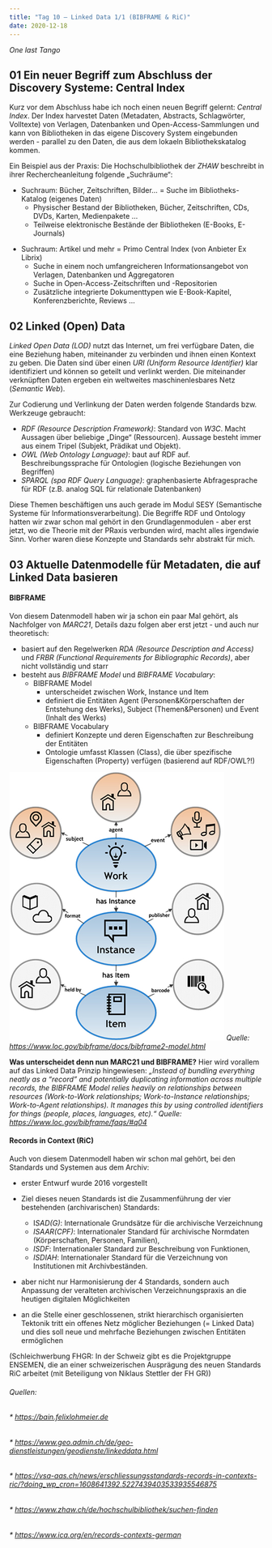 ```yaml
---
title: "Tag 10 – Linked Data 1/1 (BIBFRAME & RiC)"
date: 2020-12-18
---
```


*One last Tango*

## 01 Ein neuer Begriff zum Abschluss der Discovery Systeme: Central Index

Kurz vor dem Abschluss habe ich noch einen neuen Begriff gelernt: *Central Index*. Der Index harvestet Daten (Metadaten, Abstracts, Schlagwörter, Volltexte) von Verlagen, Datenbanken und Open-Access-Sammlungen und kann von Bibliotheken in das eigene Discovery System eingebunden werden - parallel zu den Daten, die aus dem lokaeln Bibliothekskatalog kommen.

Ein Beispiel aus der Praxis: Die Hochschulbibliothek der *ZHAW* beschreibt in ihrer Rechercheanleitung folgende „Suchräume“: 
* Suchraum: Bücher, Zeitschriften, Bilder… = Suche im Bibliotheks-Katalog (eigenes Daten)
  * Physischer Bestand der Bibliotheken, Bücher, Zeitschriften, CDs, DVDs, Karten, Medienpakete …
  * Teilweise elektronische Bestände der Bibliotheken (E-Books, E-Journals) 
- Suchraum: Artikel und mehr = Primo Central Index (von Anbieter Ex Librix)
  - Suche in einem noch umfangreicheren Informationsangebot von Verlagen, Datenbanken und Aggregatoren 
  - Suche in Open-Access-Zeitschriften und -Repositorien 
  - Zusätzliche integrierte Dokumenttypen wie E-Book-Kapitel, Konferenzberichte, Reviews … 





## 02 Linked (Open) Data

*Linked Open Data (LOD)* nutzt das Internet, um frei verfügbare Daten, die eine Beziehung haben, miteinander zu verbinden und ihnen einen Kontext zu geben. Die Daten sind über einen *URI (Uniform Resource Identifier)* klar identifiziert und können so geteilt und verlinkt werden. Die miteinander verknüpften Daten ergeben ein weltweites maschinenlesbares Netz (*Semantic Web*).

Zur Codierung und Verlinkung der Daten werden folgende Standards bzw. Werkzeuge gebraucht:
- *RDF (Resource Description Framework)*: Standard von *W3C*. Macht Aussagen über beliebige „Dinge“ (Ressourcen). Aussage besteht immer aus einem Tripel (Subjekt, Prädikat und Objekt).
- *OWL (Web Ontology Language)*: baut auf RDF auf. Beschreibungssprache für Ontologien (logische Beziehungen von Begriffen)
- *SPARQL (spa RDF Query Language)*: graphenbasierte Abfragesprache für RDF (z.B. analog SQL für relationale Datenbanken)

Diese Themen beschäftigen uns auch gerade im Modul SESY (Semantische Systeme für Informationsverarbeitung). Die Begriffe RDF und Ontology hatten wir zwar schon mal gehört in den Grundlagenmodulen - aber erst jetzt, wo die Theorie mit der PRaxis verbunden wird, macht alles irgendwie Sinn. Vorher waren diese Konzepte und Standards sehr abstrakt für mich.




## 03 Aktuelle Datenmodelle für Metadaten, die auf Linked Data basieren

#### BIBFRAME
Von diesem Datenmodell haben wir ja schon ein paar Mal gehört, als Nachfolger von *MARC21*, Details dazu folgen aber erst jetzt - und auch nur theoretisch:

* basiert auf den Regelwerken *RDA (Resource Description and Access)* und *FRBR (Functional Requirements for Bibliographic Records)*, aber nicht vollständig und starr
* besteht aus *BIBFRAME Model* und *BIBFRAME Vocabulary*:
    * BIBFRAME Model
        * unterscheidet zwischen Work, Instance und Item
        * definiert die Entitäten Agent (Personen&Körperschaften der Entstehung des Werks), Subject (Themen&Personen) und Event (Inhalt des Werks)
    * BIBFRAME Vocabulary
        * definiert Konzepte und deren Eigenschaften zur Beschreibung der Entitäten
        * Ontologie umfasst Klassen (Class), die über spezifische Eigenschaften (Property) verfügen (basierend auf RDF/OWL?!)

![](https://raw.githubusercontent.com/alexmuster/lerntageblog/master/bilder/bibframe.png)
*Quelle: https://www.loc.gov/bibframe/docs/bibframe2-model.html*


**Was unterscheidet denn nun MARC21 und BIBFRAME?** Hier wird vorallem auf das Linked Data Prinzip hingewiesen:
*„Instead of bundling everything neatly as a “record” and potentially duplicating information across multiple records, the BIBFRAME Model relies heavily on relationships between resources (Work-to-Work relationships; Work-to-Instance relationships; Work-to-Agent relationships). It manages this by using controlled identifiers for things (people, places, languages, etc).“ Quelle: https://www.loc.gov/bibframe/faqs/#q04*

#### Records in Context (RiC)
Auch von diesem Datenmodell haben wir schon mal gehört, bei den Standards und Systemen aus dem Archiv:

- erster Entwurf wurde 2016 vorgestellt
- Ziel dieses neuen Standards ist die Zusammenführung der vier bestehenden (archivarischen) Standards:
    - I*SAD(G)*: Internationale Grundsätze für die archivische Verzeichnung
    - *ISAAR(CPF)*: Internationaler Standard für archivische Normdaten (Körperschaften, Personen, Familien), 
    - *ISDF*: Internationaler Standard zur Beschreibung von Funktionen, 
    - *ISDIAH*: Internationaler Standard für die Verzeichnung von Institutionen mit Archivbeständen.

- aber nicht nur Harmonisierung der 4 Standards, sondern auch Anpassung der veralteten archivischen Verzeichnungspraxis an die heutigen digitalen Möglichkeiten
- an die Stelle einer geschlossenen, strikt hierarchisch organisierten Tektonik tritt ein offenes Netz möglicher Beziehungen (= Linked Data) und dies soll neue und mehrfache Beziehungen zwischen Entitäten ermöglichen

(Schleichwerbung FHGR: In der Schweiz gibt es die Projektgruppe ENSEMEN, die an einer schweizerischen Ausprägung des neuen Standards RiC arbeitet (mit Beteiligung von Niklaus Stettler der FH GR))






###### Quellen:
###### * https://bain.felixlohmeier.de
###### * https://www.geo.admin.ch/de/geo-dienstleistungen/geodienste/linkeddata.html
###### * https://vsa-aas.ch/news/erschliessungsstandards-records-in-contexts-ric/?doing_wp_cron=1608641392.5227439403533935546875
###### * https://www.zhaw.ch/de/hochschulbibliothek/suchen-finden
###### * https://www.ica.org/en/records-contexts-german
